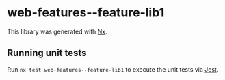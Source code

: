 # web-features--feature-lib1

This library was generated with [Nx](https://nx.dev).

## Running unit tests

Run `nx test web-features--feature-lib1` to execute the unit tests via [Jest](https://jestjs.io).
